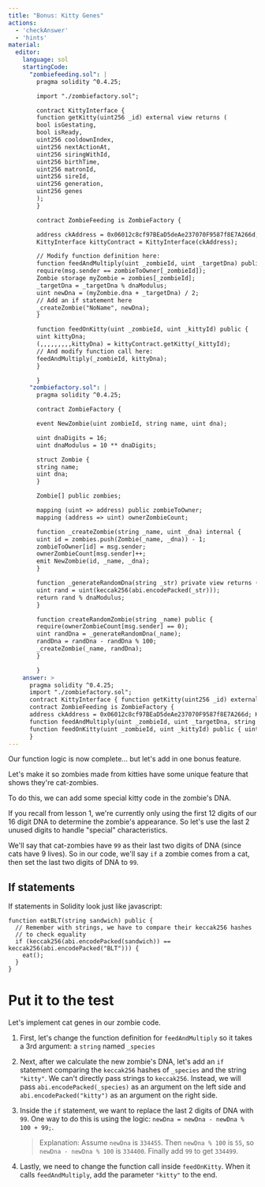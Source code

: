 ```yaml
---
title: "Bonus: Kitty Genes"
actions:
  - 'checkAnswer'
  - 'hints'
material:
  editor:
    language: sol
    startingCode:
      "zombiefeeding.sol": |
        pragma solidity ^0.4.25;

        import "./zombiefactory.sol";

        contract KittyInterface {
        function getKitty(uint256 _id) external view returns (
        bool isGestating,
        bool isReady,
        uint256 cooldownIndex,
        uint256 nextActionAt,
        uint256 siringWithId,
        uint256 birthTime,
        uint256 matronId,
        uint256 sireId,
        uint256 generation,
        uint256 genes
        );
        }

        contract ZombieFeeding is ZombieFactory {

        address ckAddress = 0x06012c8cf97BEaD5deAe237070F9587f8E7A266d;
        KittyInterface kittyContract = KittyInterface(ckAddress);

        // Modify function definition here:
        function feedAndMultiply(uint _zombieId, uint _targetDna) public {
        require(msg.sender == zombieToOwner[_zombieId]);
        Zombie storage myZombie = zombies[_zombieId];
        _targetDna = _targetDna % dnaModulus;
        uint newDna = (myZombie.dna + _targetDna) / 2;
        // Add an if statement here
        _createZombie("NoName", newDna);
        }

        function feedOnKitty(uint _zombieId, uint _kittyId) public {
        uint kittyDna;
        (,,,,,,,,,kittyDna) = kittyContract.getKitty(_kittyId);
        // And modify function call here:
        feedAndMultiply(_zombieId, kittyDna);
        }

        }
      "zombiefactory.sol": |
        pragma solidity ^0.4.25;

        contract ZombieFactory {

        event NewZombie(uint zombieId, string name, uint dna);

        uint dnaDigits = 16;
        uint dnaModulus = 10 ** dnaDigits;

        struct Zombie {
        string name;
        uint dna;
        }

        Zombie[] public zombies;

        mapping (uint => address) public zombieToOwner;
        mapping (address => uint) ownerZombieCount;

        function _createZombie(string _name, uint _dna) internal {
        uint id = zombies.push(Zombie(_name, _dna)) - 1;
        zombieToOwner[id] = msg.sender;
        ownerZombieCount[msg.sender]++;
        emit NewZombie(id, _name, _dna);
        }

        function _generateRandomDna(string _str) private view returns (uint) {
        uint rand = uint(keccak256(abi.encodePacked(_str)));
        return rand % dnaModulus;
        }

        function createRandomZombie(string _name) public {
        require(ownerZombieCount[msg.sender] == 0);
        uint randDna = _generateRandomDna(_name);
        randDna = randDna - randDna % 100;
        _createZombie(_name, randDna);
        }

        }
    answer: >
      pragma solidity ^0.4.25;
      import "./zombiefactory.sol";
      contract KittyInterface { function getKitty(uint256 _id) external view returns ( bool isGestating, bool isReady, uint256 cooldownIndex, uint256 nextActionAt, uint256 siringWithId, uint256 birthTime, uint256 matronId, uint256 sireId, uint256 generation, uint256 genes ); }
      contract ZombieFeeding is ZombieFactory {
      address ckAddress = 0x06012c8cf97BEaD5deAe237070F9587f8E7A266d; KittyInterface kittyContract = KittyInterface(ckAddress);
      function feedAndMultiply(uint _zombieId, uint _targetDna, string _species) public { require(msg.sender == zombieToOwner[_zombieId]); Zombie storage myZombie = zombies[_zombieId]; _targetDna = _targetDna % dnaModulus; uint newDna = (myZombie.dna + _targetDna) / 2; if (keccak256(abi.encodePacked(_species)) == keccak256(abi.encodePacked("kitty"))) { newDna = newDna - newDna % 100 + 99; } _createZombie("NoName", newDna); }
      function feedOnKitty(uint _zombieId, uint _kittyId) public { uint kittyDna; (,,,,,,,,,kittyDna) = kittyContract.getKitty(_kittyId); feedAndMultiply(_zombieId, kittyDna, "kitty"); }
      }
---
```


Our function logic is now complete... but let's add in one bonus feature.

Let's make it so zombies made from kitties have some unique feature that shows they're cat-zombies.

To do this, we can add some special kitty code in the zombie's DNA.

If you recall from lesson 1, we're currently only using the first 12 digits of our 16 digit DNA to determine the zombie's appearance. So let's use the last 2 unused digits to handle "special" characteristics.

We'll say that cat-zombies have `99` as their last two digits of DNA (since cats have 9 lives). So in our code, we'll say `if` a zombie comes from a cat, then set the last two digits of DNA to `99`.

## If statements

If statements in Solidity look just like javascript:

    function eatBLT(string sandwich) public {
      // Remember with strings, we have to compare their keccak256 hashes
      // to check equality
      if (keccak256(abi.encodePacked(sandwich)) == keccak256(abi.encodePacked("BLT"))) {
        eat();
      }
    }
    

# Put it to the test

Let's implement cat genes in our zombie code.

1. First, let's change the function definition for `feedAndMultiply` so it takes a 3rd argument: a `string` named `_species`

2. Next, after we calculate the new zombie's DNA, let's add an `if` statement comparing the `keccak256` hashes of `_species` and the string `"kitty"`. We can't directly pass strings to `keccak256`. Instead, we will pass `abi.encodePacked(_species)` as an argument on the left side and `abi.encodePacked("kitty")` as an argument on the right side.

3. Inside the `if` statement, we want to replace the last 2 digits of DNA with `99`. One way to do this is using the logic: `newDna = newDna - newDna % 100 + 99;`.
    
    > Explanation: Assume `newDna` is `334455`. Then `newDna % 100` is `55`, so `newDna - newDna % 100` is `334400`. Finally add `99` to get `334499`.

4. Lastly, we need to change the function call inside `feedOnKitty`. When it calls `feedAndMultiply`, add the parameter `"kitty"` to the end.